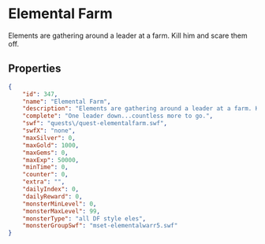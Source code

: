 # Elemental Farm

Elements are gathering around a leader at a farm. Kill him and scare them off.

## Properties

```json
{
    "id": 347,
    "name": "Elemental Farm",
    "description": "Elements are gathering around a leader at a farm. Kill him and scare them off.",
    "complete": "One leader down...countless more to go.",
    "swf": "quests\/quest-elementalfarm.swf",
    "swfX": "none",
    "maxSilver": 0,
    "maxGold": 1000,
    "maxGems": 0,
    "maxExp": 50000,
    "minTime": 0,
    "counter": 0,
    "extra": "",
    "dailyIndex": 0,
    "dailyReward": 0,
    "monsterMinLevel": 0,
    "monsterMaxLevel": 99,
    "monsterType": "all DF style eles",
    "monsterGroupSwf": "mset-elementalwarr5.swf"
}
```

